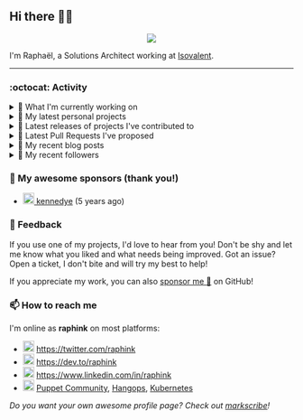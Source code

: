 ## Hi there 👋🏼


<p align="center">
  <a href="https://github.com/ryo-ma/github-profile-trophy"><img src="https://github-profile-trophy.vercel.app/?username=raphink&theme=darkhub&margin-w=15&margin-h=15&no-frame=true&column=5"/></a>
</p>


I'm Raphaël, a Solutions Architect working at [Isovalent](https://github.com/isovalent).

<hr />


### :octocat: Activity

<details>
<summary>👷 What I'm currently working on</summary>

- [isovalent/instruqt-go](https://github.com/isovalent/instruqt-go) - A Go library for the Instruqt API (today)
- [raphink/dotfiles](https://github.com/raphink/dotfiles) -  (5 days ago)
- [raphink/conjugame](https://github.com/raphink/conjugame) -  (1 week ago)
- [raphink/juanita](https://github.com/raphink/juanita) -  (1 week ago)
- [raphink/scrjrnl](https://github.com/raphink/scrjrnl) - A class to typeset diaries or journals (3 weeks ago)
</details>

<details>
<summary>🌱 My latest personal projects</summary>

- [raphink/conjugame](https://github.com/raphink/conjugame) - 
- [raphink/realitycheck](https://github.com/raphink/realitycheck) - a lightweight web app designed to help tweens and teens develop critical thinking skills in the age of social media
- [raphink/scriptoguessr](https://github.com/raphink/scriptoguessr) - A Bible verse localisation game
- [raphink/inktober](https://github.com/raphink/inktober) - 
- [raphink/divisor-knight](https://github.com/raphink/divisor-knight) - A game to practice finding divisors
</details>

<details>
<summary>🔭 Latest releases of projects I've contributed to</summary>

- [cilium/cilium](https://github.com/cilium/cilium) ([v1.18.0-pre.2](https://github.com/cilium/cilium/releases/tag/v1.18.0-pre.2), 1 week ago) - eBPF-based Networking, Security, and Observability
- [cilium/cilium-cli](https://github.com/cilium/cilium-cli) ([v0.18.3](https://github.com/cilium/cilium-cli/releases/tag/v0.18.3), 1 month ago) - CLI to install, manage &amp; troubleshoot Kubernetes clusters running Cilium
- [isovalent/instruqt-go](https://github.com/isovalent/instruqt-go) ([v1.7.0](https://github.com/isovalent/instruqt-go/releases/tag/v1.7.0), 5 months ago) - A Go library for the Instruqt API
- [cloud-native-suisse-romande/governance](https://github.com/cloud-native-suisse-romande/governance) ([v1.0.0](https://github.com/cloud-native-suisse-romande/governance/releases/tag/v1.0.0), 7 months ago) - Organization and Association governance
- [isovalent/credly-go](https://github.com/isovalent/credly-go) ([v1.0.0](https://github.com/isovalent/credly-go/releases/tag/v1.0.0), 7 months ago) - A Go library for the Credly API
</details>

<details>
<summary>🔨 Latest Pull Requests I've proposed</summary>

- [Add consent to UserInfo](https://github.com/isovalent/instruqt-go/pull/24) on [isovalent/instruqt-go](https://github.com/isovalent/instruqt-go) (today)
- [Add more fields to UserDetails](https://github.com/isovalent/instruqt-go/pull/23) on [isovalent/instruqt-go](https://github.com/isovalent/instruqt-go) (today)
</details>

<details>
<summary>📜 My recent blog posts</summary>

- [How to Automatically Issue Badges for Instruqt Labs](https://dev.to/raphink/how-to-automatically-issue-badges-for-instruqt-labs-18k5) (6 months ago)
- [Streamlining Access to Embedded Instruqt Labs](https://dev.to/raphink/streamlining-access-to-embedded-instruqt-labs-4ph9) (7 months ago)
- [Towards a Modular DevOps Stack](https://dev.to/camptocamp-ops/towards-a-modular-devops-stack-257c) (3 years ago)
- [A 15-year Puppet Journey](https://dev.to/raphink/a-15-year-puppet-journey-4o39) (3 years ago)
- [How to allow dynamic Terraform Provider Configuration](https://dev.to/camptocamp-ops/how-to-allow-dynamic-terraform-provider-configuration-20ik) (4 years ago)
</details>

<details>
<summary>👥 My recent followers</summary>

- [<img src="https://avatars.githubusercontent.com/u/34954109?v=4" height="20"/> snkd](https://github.com/snkd)
- [<img src="https://avatars.githubusercontent.com/u/78157563?u=b02e3426a7d0cca0c38a58a3085e7bbca87a52e7&amp;v=4" height="20"/> Charles-Chrismann](https://github.com/Charles-Chrismann)
- [<img src="https://avatars.githubusercontent.com/u/197335226?v=4" height="20"/> sins921](https://github.com/sins921)
- [<img src="https://avatars.githubusercontent.com/u/24417768?u=750a73ca6f79b61b2c555eb084c98d4820c16de7&amp;v=4" height="20"/> psubacz](https://github.com/psubacz)
- [<img src="https://avatars.githubusercontent.com/u/58627821?u=9e5d457eab85279272d144f60f28b90299d60141&amp;v=4" height="20"/> nholuongut](https://github.com/nholuongut)
</details>


### 💚 My awesome sponsors (thank you!)

- [<img src="https://avatars.githubusercontent.com/u/1110127?v=4" height="20"/> kennedye](https://github.com/kennedye) (5 years ago)


### 💬 Feedback

If you use one of my projects, I'd love to hear from you!
Don't be shy and let me know what you liked and what needs being improved.
Got an issue? Open a ticket, I don't bite and will try my best to help!

If you appreciate my work, you can also [sponsor me 💚](https://github.com/sponsors/raphink) on GitHub!


### 📫 How to reach me

I'm online as **raphink** on most platforms:

- <img src="https://raw.githubusercontent.com/FortAwesome/Font-Awesome/master/svgs/brands/twitter.svg" width="20" alt="Twitter" /> https://twitter.com/raphink
- <img src="https://raw.githubusercontent.com/FortAwesome/Font-Awesome/master/svgs/brands/dev.svg" width="20" alt="Blog" /> https://dev.to/raphink
- <img src="https://raw.githubusercontent.com/FortAwesome/Font-Awesome/master/svgs/brands/linkedin.svg" width="20" alt="LinkedIn" /> https://www.linkedin.com/in/raphink
- <img src="https://raw.githubusercontent.com/FortAwesome/Font-Awesome/master/svgs/brands/slack.svg" width="20" alt="Slack" /> [Puppet Community](https://slack.puppet.com/), [Hangops](https://signup.hangops.com/), [Kubernetes](https://slack.k8s.io/)

*Do you want your own awesome profile page? Check out [markscribe](https://github.com/muesli/markscribe)!*
